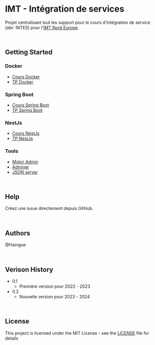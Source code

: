 # IMT - Intégration de services
Projet centralisant tout les support pour le cours d'Intégration de service (abr: INTES) pour l'[IMT Nord Europe](https://imt-nord-europe.fr/).

<br>

## Getting Started
### Docker
- [Cours Docker](./docker/INTES%20Cours%20-%20Docker.md)
- [TP Docker](./docker/INTES%20TP%20-%20Docker.md)

### Spring Boot
- [Cours Spring Boot](./spring-boot/INTES%20Cours%20-%20Spring%20Boot.md)
- [TP Spring Boot](./spring-boot/INTES%20TP%20-%20Spring%20Boot.md)

### NestJs
- [Cours NestJs](./nestjs/INTES%20Cours%20-%20NestJS.md)
- [TP NestJs](./nestjs/INTES%20TP%20-%20NestJS.md)

### Tools
- [Motor Admin](https://www.getmotoradmin.com/)
- [Adminer](https://www.adminer.org/)
- [JSON server](https://github.com/typicode/json-server)

<br>

## Help
Créez une issue directement depuis GitHub.

<br>

## Authors
@Haingue

<br>

## Verison History
- 0.1
    - Première version pour 2022 - 2023
- 0.2
    - Nouvelle version pour 2023 - 2024

<br>

## License
This project is licensed under the MIT License - see the [LICENSE](./LICENSE) file for details

